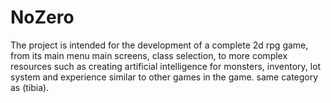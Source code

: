 # NoZero
The project is intended for the development of a complete 2d rpg game, from its main menu main screens, class selection, to more complex resources such as creating artificial intelligence for monsters, inventory, lot system and experience similar to other games in the game. same category as (tibia).
